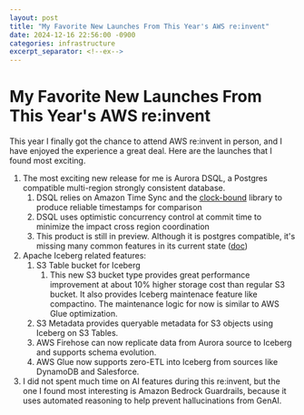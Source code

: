 ```yaml
---
layout: post
title: "My Favorite New Launches From This Year's AWS re:invent"
date: 2024-12-16 22:56:00 -0900
categories: infrastructure
excerpt_separator: <!--ex-->
---
```


# My Favorite New Launches From This Year's AWS re:invent

This year I finally got the chance to attend AWS re:invent in person, and I have enjoyed the experience a great deal. Here are the launches that I found most exciting.

<!--ex-->

1. The most exciting new release for me is Aurora DSQL, a Postgres compatible multi-region strongly consistent database.
    1. DSQL relies on Amazon Time Sync and the [clock-bound](https://github.com/aws/clock-bound) library to produce reliable timestamps for comparison
    1. DSQL uses optimistic concurrency control at commit time to minimize the impact cross region coordination
    1. This product is still in preview. Although it is postgres compatible, it's missing many common features in its current state ([doc](https://docs.aws.amazon.com/aurora-dsql/latest/userguide/working-with-postgresql-compatibility-unsupported-features.html#working-with-postgresql-compatibility-unsupported-objects))
1. Apache Iceberg related features:
    1. S3 Table bucket for Iceberg
        1. This new S3 bucket type provides great performance improvement at about 10% higher storage cost than regular S3 bucket. It also provides Iceberg maintenace feature like compactino. The maintenance logic for now is similar to AWS Glue optimization.
    1. S3 Metadata provides queryable metadata for S3 objects using Iceberg on S3 Tables.
    1. AWS Firehose can now replicate data from Aurora source to Iceberg and supports schema evolution.
    1. AWS Glue now supports zero-ETL into Iceberg from sources like DynamoDB and Salesforce.
1. I did not spent much time on AI features during this re:invent, but the one I found most interesting is Amazon Bedrock Guardrails, because it uses automated reasoning to help prevent hallucinations from GenAI.

